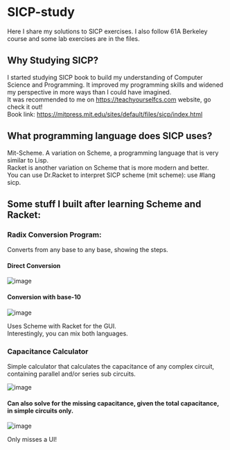 # SICP-study
Here I share my solutions to SICP exercises.
I also follow 61A Berkeley course and some lab exercises are in the files.

## Why Studying SICP?
I started studying SICP book to build my understanding of Computer Science and Programming. 
It improved my programming skills and widened my perspective in more ways than I could have imagined.  
It was recommended to me on https://teachyourselfcs.com website, go check it out!      
Book link: https://mitpress.mit.edu/sites/default/files/sicp/index.html
## What programming language does SICP uses?
Mit-Scheme. A variation on Scheme, a programming language that is very similar to Lisp.  
Racket is another variation on Scheme that is more modern and better.  
You can use Dr.Racket to interpret SICP scheme (mit scheme): use #lang sicp.

## Some stuff I built after learning Scheme and Racket:
### Radix Conversion Program:
Converts from any base to any base, showing the steps.  
#### Direct Conversion
![image](https://user-images.githubusercontent.com/25433731/162961199-95d798f6-6653-4c04-921d-8226d72eed57.png)  

#### Conversion with base-10
![image](https://user-images.githubusercontent.com/25433731/162961358-f203d67a-adf3-4b01-b801-5ca1ea46d3e7.png)
 
Uses Scheme with Racket for the GUI.  
Interestingly, you can mix both languages.  

### Capacitance Calculator
Simple calculator that calculates the capacitance of any complex circuit, containing parallel and/or series sub circuits.

![image](https://user-images.githubusercontent.com/25433731/162962218-72aa0991-59bc-4e95-b8c6-4f6a472d84ee.png)  
#### Can also solve for the missing capacitance, given the total capacitance, in simple circuits only.
![image](https://user-images.githubusercontent.com/25433731/162962525-a6542857-a79b-48b2-abfd-5e7194570990.png)  
  
Only misses a UI!
